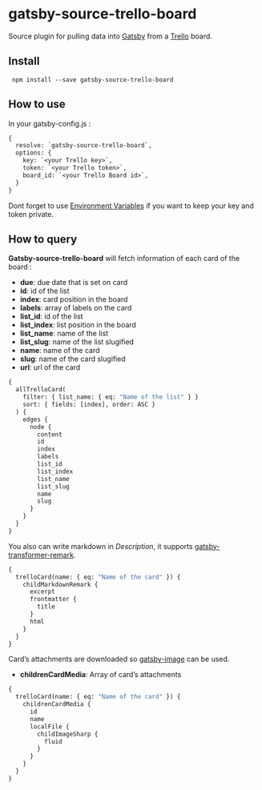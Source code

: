 # gatsby-source-trello-board

Source plugin for pulling data into [Gatsby](https://www.gatsbyjs.org/) from a [Trello](https://trello.com) board.

## Install
```
 npm install --save gatsby-source-trello-board
```

## How to use

In your gatsby-config.js :

```graphql
{
  resolve: `gatsby-source-trello-board`,
  options: {
    key: `<your Trello key>`,
    token: `<your Trello token>`,
    board_id: `<your Trello Board id>`,
  }
}
```

Dont forget to use [Environment Variables](https://www.gatsbyjs.org/docs/environment-variables/) if you want to keep your key and token private.

## How to query

**Gatsby-source-trello-board** will fetch information of each card of the board :

- **due**: due date that is set on card
- **id**: id of the list
- **index**: card position in the board
- **labels**: array of labels on the card
- **list_id**: id of the list
- **list_index**: list position in the board
- **list_name**: name of the list
- **list_slug**: name of the list slugified
- **name**: name of the card
- **slug**: name of the card slugified
- **url**: url of the card

```graphql
{
  allTrelloCard(
    filter: { list_name: { eq: "Name of the list" } }
    sort: { fields: [index], order: ASC }
  ) {
    edges {
      node {
        content
        id
        index
        labels
        list_id
        list_index
        list_name
        list_slug
        name
        slug
      }
    }
  }
}
```

You also can write markdown in _Description_, it supports [gatsby-transformer-remark](https://www.gatsbyjs.org/packages/gatsby-transformer-remark/).

```graphql
{
  trelloCard(name: { eq: "Name of the card" }) {
    childMarkdownRemark {
      excerpt
      frontmatter {
        title
      }
      html
    }
  }
}
```

Card’s attachments are downloaded so [gatsby-image](https://www.gatsbyjs.org/packages/gatsby-image/) can be used.

- **childrenCardMedia**: Array of card’s attachments

```graphql
{
  trelloCard(name: { eq: "Name of the card" }) {
    childrenCardMedia {
      id
      name
      localFile {
        childImageSharp {
          fluid
        }
      }
    }
  }
}
```
